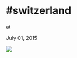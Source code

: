 # #switzerland











at

July 01, 2015















![](Screenshot%2Bfrom%2B2015-07-01%2B09%253A32%253A45.png)

